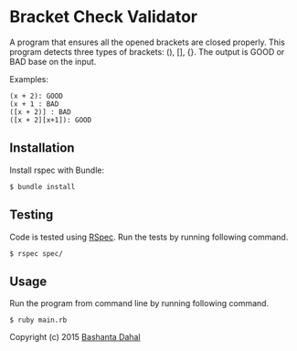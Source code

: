 # Bracket Check Validator

A program that ensures all the opened  brackets are closed properly. This program detects three types of brackets: (), [],  {}. The output is GOOD or BAD base on the input.

Examples:

    (x + 2): GOOD
    (x + 1 : BAD
    ([x + 2)] : BAD
    ([x + 2][x+1]): GOOD

## Installation

Install rspec with Bundle:

    $ bundle install

## Testing
Code is tested using [RSpec](http://rspec.info/). Run the tests by running following command.

    $ rspec spec/


## Usage

Run the program from command line by running following command.

    $ ruby main.rb


Copyright (c) 2015 [Bashanta Dahal](https://github.com/bashantad)
